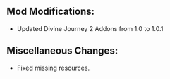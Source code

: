 
## Mod Modifications:

- Updated Divine Journey 2 Addons from 1.0 to 1.0.1

## Miscellaneous Changes:

- Fixed missing resources.
